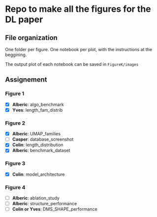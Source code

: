 # Repo to make all the figures for the DL paper

## File organization
One folder per figure. One notebook per plot, with the instructions at the beggining. 

The output plot of each notebook can be saved in `FigureK/images`

## Assignement

### Figure 1
- [x] **Alberic**: algo_benchmark
- [x] **Yves**: length_fam_distrib

### Figure 2
- [x] **Alberic**: UMAP_families
- [ ] **Casper**: database_screenshot
- [x] **Colin**: length_distribution
- [x] **Alberic**: benchmark_dataset

### Figure 3
- [x] **Colin**: model_architecture

### Figure 4
- [ ] **Alberic**: ablation_study
- [ ] **Alberic**: structure_performance
- [ ] **Colin or Yves**: DMS_SHAPE_performance
